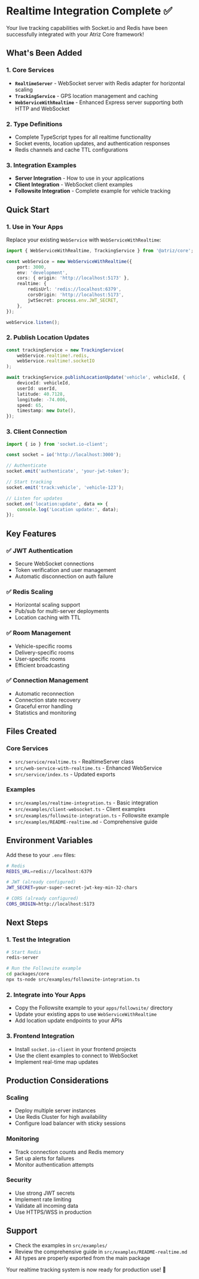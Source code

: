 # Realtime Integration Complete ✅

Your live tracking capabilities with Socket.io and Redis have been successfully integrated with your Atriz Core framework!

## What's Been Added

### 1. Core Services

- **`RealtimeServer`** - WebSocket server with Redis adapter for horizontal scaling
- **`TrackingService`** - GPS location management and caching
- **`WebServiceWithRealtime`** - Enhanced Express server supporting both HTTP and WebSocket

### 2. Type Definitions

- Complete TypeScript types for all realtime functionality
- Socket events, location updates, and authentication responses
- Redis channels and cache TTL configurations

### 3. Integration Examples

- **Server Integration** - How to use in your applications
- **Client Integration** - WebSocket client examples
- **Followsite Integration** - Complete example for vehicle tracking

## Quick Start

### 1. Use in Your Apps

Replace your existing `WebService` with `WebServiceWithRealtime`:

```typescript
import { WebServiceWithRealtime, TrackingService } from '@atriz/core';

const webService = new WebServiceWithRealtime({
    port: 3000,
    env: 'development',
    cors: { origin: 'http://localhost:5173' },
    realtime: {
        redisUrl: 'redis://localhost:6379',
        corsOrigin: 'http://localhost:5173',
        jwtSecret: process.env.JWT_SECRET,
    },
});

webService.listen();
```

### 2. Publish Location Updates

```typescript
const trackingService = new TrackingService(
    webService.realtime!.redis,
    webService.realtime!.socketIO
);

await trackingService.publishLocationUpdate('vehicle', vehicleId, {
    deviceId: vehicleId,
    userId: userId,
    latitude: 40.7128,
    longitude: -74.006,
    speed: 65,
    timestamp: new Date(),
});
```

### 3. Client Connection

```typescript
import { io } from 'socket.io-client';

const socket = io('http://localhost:3000');

// Authenticate
socket.emit('authenticate', 'your-jwt-token');

// Start tracking
socket.emit('track:vehicle', 'vehicle-123');

// Listen for updates
socket.on('location:update', data => {
    console.log('Location update:', data);
});
```

## Key Features

### ✅ JWT Authentication

- Secure WebSocket connections
- Token verification and user management
- Automatic disconnection on auth failure

### ✅ Redis Scaling

- Horizontal scaling support
- Pub/sub for multi-server deployments
- Location caching with TTL

### ✅ Room Management

- Vehicle-specific rooms
- Delivery-specific rooms
- User-specific rooms
- Efficient broadcasting

### ✅ Connection Management

- Automatic reconnection
- Connection state recovery
- Graceful error handling
- Statistics and monitoring

## Files Created

### Core Services

- `src/service/realtime.ts` - RealtimeServer class
- `src/web-service-with-realtime.ts` - Enhanced WebService
- `src/service/index.ts` - Updated exports

### Examples

- `src/examples/realtime-integration.ts` - Basic integration
- `src/examples/client-websocket.ts` - Client examples
- `src/examples/followsite-integration.ts` - Followsite example
- `src/examples/README-realtime.md` - Comprehensive guide

## Environment Variables

Add these to your `.env` files:

```bash
# Redis
REDIS_URL=redis://localhost:6379

# JWT (already configured)
JWT_SECRET=your-super-secret-jwt-key-min-32-chars

# CORS (already configured)
CORS_ORIGIN=http://localhost:5173
```

## Next Steps

### 1. Test the Integration

```bash
# Start Redis
redis-server

# Run the Followsite example
cd packages/core
npx ts-node src/examples/followsite-integration.ts
```

### 2. Integrate into Your Apps

- Copy the Followsite example to your `apps/followsite/` directory
- Update your existing apps to use `WebServiceWithRealtime`
- Add location update endpoints to your APIs

### 3. Frontend Integration

- Install `socket.io-client` in your frontend projects
- Use the client examples to connect to WebSocket
- Implement real-time map updates

## Production Considerations

### Scaling

- Deploy multiple server instances
- Use Redis Cluster for high availability
- Configure load balancer with sticky sessions

### Monitoring

- Track connection counts and Redis memory
- Set up alerts for failures
- Monitor authentication attempts

### Security

- Use strong JWT secrets
- Implement rate limiting
- Validate all incoming data
- Use HTTPS/WSS in production

## Support

- Check the examples in `src/examples/`
- Review the comprehensive guide in `src/examples/README-realtime.md`
- All types are properly exported from the main package

Your realtime tracking system is now ready for production use! 🚀
